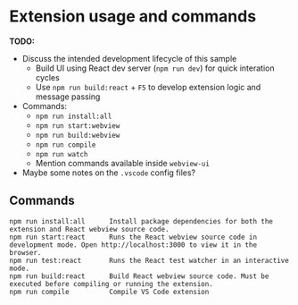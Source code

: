# Extension usage and commands

**TODO:**

- Discuss the intended development lifecycle of this sample
  - Build UI using React dev server (`npm run dev`) for quick interation cycles
  - Use `npm run build:react` + `F5` to develop extension logic and message passing
- Commands:
  - `npm run install:all`
  - `npm run start:webview`
  - `npm run build:webview`
  - `npm run compile`
  - `npm run watch`
  - Mention commands available inside `webview-ui`
- Maybe some notes on the `.vscode` config files?

## Commands

```
npm run install:all      Install package dependencies for both the extension and React webview source code.
npm run start:react      Runs the React webview source code in development mode. Open http://localhost:3000 to view it in the browser.
npm run test:react       Runs the React test watcher in an interactive mode.
npm run build:react      Build React webview source code. Must be executed before compiling or running the extension.
npm run compile          Compile VS Code extension
```
